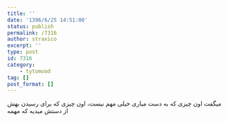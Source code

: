 ```yaml
---
title: ''
date: '1396/6/25 14:51:00'
status: publish
permalink: /7316
author: straxico
excerpt: ''
type: post
id: 7316
category:
    - tytomood
tag: []
post_format: []
---
```

میگفت اون چیزی که به دست میاری خیلی مهم نیست، اون چیزی که برای رسیدن بهش از دستش میدیه که مهمه